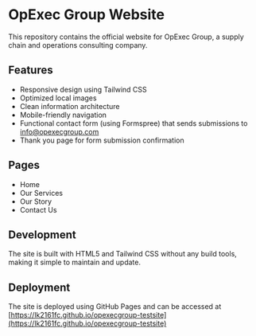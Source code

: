 # OpExec Group Website

This repository contains the official website for OpExec Group, a supply chain and operations consulting company.

## Features
- Responsive design using Tailwind CSS
- Optimized local images
- Clean information architecture
- Mobile-friendly navigation
- Functional contact form (using Formspree) that sends submissions to info@opexecgroup.com
- Thank you page for form submission confirmation

## Pages
- Home
- Our Services
- Our Story
- Contact Us

## Development
The site is built with HTML5 and Tailwind CSS without any build tools, making it simple to maintain and update.

## Deployment
The site is deployed using GitHub Pages and can be accessed at [https://lk2161fc.github.io/opexecgroup-testsite](https://lk2161fc.github.io/opexecgroup-testsite)
